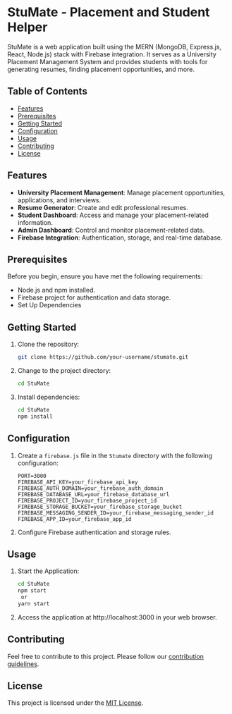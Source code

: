 # StuMate - Placement and Student Helper

StuMate is a web application built using the MERN (MongoDB, Express.js, React, Node.js) stack with Firebase integration. It serves as a University Placement Management System and provides students with tools for generating resumes, finding placement opportunities, and more.

## Table of Contents

- [Features](#features)
- [Prerequisites](#prerequisites)
- [Getting Started](#getting-started)
- [Configuration](#configuration)
- [Usage](#usage)
- [Contributing](#contributing)
- [License](#license)

## Features

- **University Placement Management**: Manage placement opportunities, applications, and interviews.
- **Resume Generator**: Create and edit professional resumes.
- **Student Dashboard**: Access and manage your placement-related information.
- **Admin Dashboard**: Control and monitor placement-related data.
- **Firebase Integration**: Authentication, storage, and real-time database.

## Prerequisites

Before you begin, ensure you have met the following requirements:

- Node.js and npm installed.
- Firebase project for authentication and data storage.
- Set Up Dependencies
## Getting Started

1. Clone the repository:

   ```bash
   git clone https://github.com/your-username/stumate.git
   ```

2. Change to the project directory:

   ```bash
   cd StuMate 
   ```

3. Install dependencies:

   ```bash
   cd StuMate
   npm install
   ```

## Configuration

1. Create a `firebase.js` file in the `Stumate` directory with the following configuration:

   ```env
   PORT=3000
   FIREBASE_API_KEY=your_firebase_api_key
   FIREBASE_AUTH_DOMAIN=your_firebase_auth_domain
   FIREBASE_DATABASE_URL=your_firebase_database_url
   FIREBASE_PROJECT_ID=your_firebase_project_id
   FIREBASE_STORAGE_BUCKET=your_firebase_storage_bucket
   FIREBASE_MESSAGING_SENDER_ID=your_firebase_messaging_sender_id
   FIREBASE_APP_ID=your_firebase_app_id
   ```

2. Configure Firebase authentication and storage rules.

## Usage

1. Start the Application:

   ```bash
   cd StuMate
   npm start
    or
   yarn start
   ```

2. Access the application at http://localhost:3000 in your web browser.

## Contributing

Feel free to contribute to this project. Please follow our [contribution guidelines](CONTRIBUTING.md).

## License

This project is licensed under the [MIT License](LICENSE.md).
```
